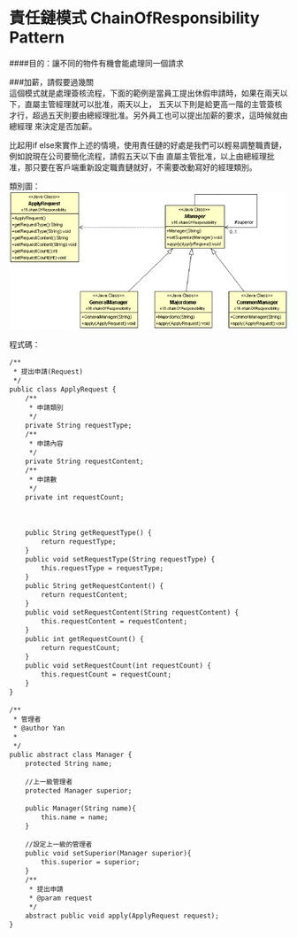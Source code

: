 # 責任鏈模式 ChainOfResponsibility Pattern

####目的：讓不同的物件有機會能處理同一個請求 

###加薪，請假要過幾關    
這個模式就是處理簽核流程，下面的範例是當員工提出休假申請時，如果在兩天以下，直屬主管經理就可以批准，兩天以上，
五天以下則是給更高一階的主管簽核才行，超過五天則要由總經理批准。另外員工也可以提出加薪的要求，這時候就由總經理
來決定是否加薪。  
  
比起用if else來實作上述的情境，使用責任鏈的好處是我們可以輕易調整職責鏈，例如說現在公司要簡化流程，請假五天以下由
直屬主管批准，以上由總經理批准，那只要在客戶端重新設定職責鏈就好，不需要改動寫好的經理類別。
 
類別圖：  
![ChainOfResponsibility Class Diagram](image/chainOfResponsibility.gif)  
  
程式碼：  
```
/**
 * 提出申請(Request)
 */
public class ApplyRequest {
	/**
	 * 申請類別
	 */
	private String requestType;
	/**
	 * 申請內容
	 */
	private String requestContent;
	/**
	 * 申請數
	 */
	private int requestCount;
	
	
	
	public String getRequestType() {
		return requestType;
	}
	public void setRequestType(String requestType) {
		this.requestType = requestType;
	}
	public String getRequestContent() {
		return requestContent;
	}
	public void setRequestContent(String requestContent) {
		this.requestContent = requestContent;
	}
	public int getRequestCount() {
		return requestCount;
	}
	public void setRequestCount(int requestCount) {
		this.requestCount = requestCount;
	}
}

/**
 * 管理者
 * @author Yan
 *
 */
public abstract class Manager {
	protected String name;
	
	//上一級管理者
	protected Manager superior;
	
	public Manager(String name){
		this.name = name;
	}
	
	//設定上一級的管理者
	public void setSuperior(Manager superior){
		this.superior = superior;
	}
	/**
	 * 提出申請
	 * @param request
	 */
	abstract public void apply(ApplyRequest request);
}

```  
